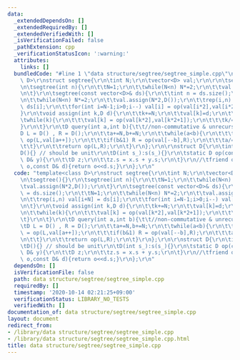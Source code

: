 ```yaml
---
data:
  _extendedDependsOn: []
  _extendedRequiredBy: []
  _extendedVerifiedWith: []
  _isVerificationFailed: false
  _pathExtension: cpp
  _verificationStatusIcon: ':warning:'
  attributes:
    links: []
  bundledCode: "#line 1 \"data structure/segtree/segtree_simple.cpp\"\ntemplate<class\
    \ D>\r\nstruct segtree{\r\n\tint N;\r\n\tvector<D> val;\r\n\r\n\tsegtree(){}\r\
    \n\tsegtree(int n){\r\n\t\tN=1;\r\n\t\twhile(N<n) N*=2;\r\n\t\tval.assign(N*2,D());\r\
    \n\t}\r\n\tsegtree(const vector<D>& ds){\r\n\t\tint n = ds.size();\r\n\t\tN=1;\r\
    \n\t\twhile(N<n) N*=2;\r\n\t\tval.assign(N*2,D());\r\n\t\trep(i,n) val[i+N] =\
    \ ds[i];\r\n\t\tfor(int i=N-1;i>0;i--) val[i] = op(val[i*2],val[i*2+1]);\r\n\t\
    }\r\n\tvoid assign(int k,D d){\r\n\t\tk+=N;\r\n\t\tval[k]=d;\r\n\t\tk/=2;\r\n\t\
    \twhile(k){\r\n\t\t\tval[k] = op(val[k*2],val[k*2+1]);\r\n\t\t\tk/=2;\r\n\t\t\
    }\r\n\t}\r\n\tD query(int a,int b){\t\t//non-commutative & unrecursive\r\n\t\t\
    D L = D() , R = D();\r\n\t\ta+=N,b+=N;\r\n\t\twhile(a<b){\r\n\t\t\tif(a&1) L =\
    \ op(L,val[a++]);\r\n\t\t\tif(b&1) R = op(val[--b],R);\r\n\t\t\ta/=2,b/=2;\r\n\
    \t\t}\r\n\t\treturn op(L,R);\r\n\t}\r\n};\r\n\r\nstruct D{\r\n\tint s=0;\r\n\t\
    D(){} // should be unit\r\n\tD(int s_):s(s_){}\r\n\tstatic D op(const D& x,const\
    \ D& y){\r\n\t\tD z;\r\n\t\tz.s = x.s + y.s;\r\n\t}\r\n//\tfriend ostream& operator<<(ostream&\
    \ o,const D& d){return o<<d.s;}\r\n};\r\n"
  code: "template<class D>\r\nstruct segtree{\r\n\tint N;\r\n\tvector<D> val;\r\n\r\
    \n\tsegtree(){}\r\n\tsegtree(int n){\r\n\t\tN=1;\r\n\t\twhile(N<n) N*=2;\r\n\t\
    \tval.assign(N*2,D());\r\n\t}\r\n\tsegtree(const vector<D>& ds){\r\n\t\tint n\
    \ = ds.size();\r\n\t\tN=1;\r\n\t\twhile(N<n) N*=2;\r\n\t\tval.assign(N*2,D());\r\
    \n\t\trep(i,n) val[i+N] = ds[i];\r\n\t\tfor(int i=N-1;i>0;i--) val[i] = op(val[i*2],val[i*2+1]);\r\
    \n\t}\r\n\tvoid assign(int k,D d){\r\n\t\tk+=N;\r\n\t\tval[k]=d;\r\n\t\tk/=2;\r\
    \n\t\twhile(k){\r\n\t\t\tval[k] = op(val[k*2],val[k*2+1]);\r\n\t\t\tk/=2;\r\n\t\
    \t}\r\n\t}\r\n\tD query(int a,int b){\t\t//non-commutative & unrecursive\r\n\t\
    \tD L = D() , R = D();\r\n\t\ta+=N,b+=N;\r\n\t\twhile(a<b){\r\n\t\t\tif(a&1) L\
    \ = op(L,val[a++]);\r\n\t\t\tif(b&1) R = op(val[--b],R);\r\n\t\t\ta/=2,b/=2;\r\
    \n\t\t}\r\n\t\treturn op(L,R);\r\n\t}\r\n};\r\n\r\nstruct D{\r\n\tint s=0;\r\n\
    \tD(){} // should be unit\r\n\tD(int s_):s(s_){}\r\n\tstatic D op(const D& x,const\
    \ D& y){\r\n\t\tD z;\r\n\t\tz.s = x.s + y.s;\r\n\t}\r\n//\tfriend ostream& operator<<(ostream&\
    \ o,const D& d){return o<<d.s;}\r\n};\r\n"
  dependsOn: []
  isVerificationFile: false
  path: data structure/segtree/segtree_simple.cpp
  requiredBy: []
  timestamp: '2020-10-14 02:21:25+09:00'
  verificationStatus: LIBRARY_NO_TESTS
  verifiedWith: []
documentation_of: data structure/segtree/segtree_simple.cpp
layout: document
redirect_from:
- /library/data structure/segtree/segtree_simple.cpp
- /library/data structure/segtree/segtree_simple.cpp.html
title: data structure/segtree/segtree_simple.cpp
---
```

